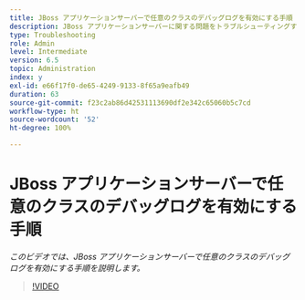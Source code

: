```yaml
---
title: JBoss アプリケーションサーバーで任意のクラスのデバッグログを有効にする手順
description: JBoss アプリケーションサーバーに関する問題をトラブルシューティングするためのデバッグログの設定
type: Troubleshooting
role: Admin
level: Intermediate
version: 6.5
topic: Administration
index: y
exl-id: e66f17f0-de65-4249-9133-8f65a9eafb49
duration: 63
source-git-commit: f23c2ab86d42531113690df2e342c65060b5c7cd
workflow-type: ht
source-wordcount: '52'
ht-degree: 100%

---
```


# JBoss アプリケーションサーバーで任意のクラスのデバッグログを有効にする手順

*このビデオでは、JBoss アプリケーションサーバーで任意のクラスのデバッグログを有効にする手順を説明します。*

>[!VIDEO](https://video.tv.adobe.com/v/335522?quality=12&learn=on)
